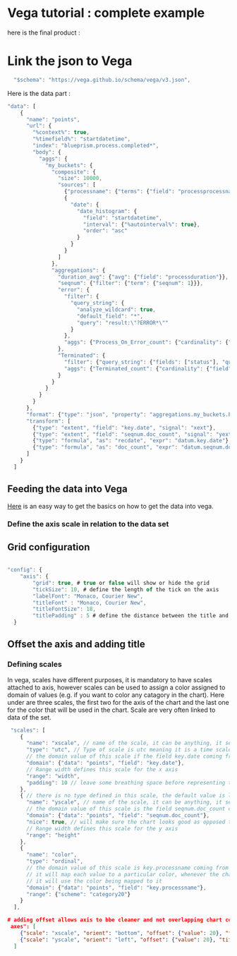 # Vega tutorial : complete example

here is the final product :





# Link the json to Vega

```javascript
  "$schema": "https://vega.github.io/schema/vega/v3.json",
```
Here is the data part :

```javascript
"data": [
    {
      "name": "points",
      "url": {
        "%context%": true,
        "%timefield%": "startdatetime",
        "index": "blueprism.process.completed*",
        "body": {
          "aggs": {
            "my_buckets": {
              "composite": {
                "size": 10000,
                "sources": [
                  {"processname": {"terms": {"field": "processprocessname.keyword", "order": "asc"}}},
                  {
                    "date": {
                      "date_histogram": {
                        "field": "startdatetime",
                        "interval": {"%autointerval%": true},
                        "order": "asc"
                      }
                    }
                  }
                ]
              },
              "aggregations": {
                "duration_avg": {"avg": {"field": "processduration"}},
                "seqnum": {"filter": {"term": {"seqnum": 1}}},
                "error": {
                  "filter": {
                    "query_string": {
                      "analyze_wildcard": true,
                      "default_field": "*",
                      "query": "result:\"?ERROR*\""
                    }
                  },
                  "aggs": {"Process_On_Error_count": {"cardinality": {"field": "sessionnumber"}}}
                },
                "Terminated": {
                  "filter": {"query_string": {"fields": ["status"], "query": "status:Terminated"}},
                  "aggs": {"Terminated_count": {"cardinality": {"field": "sessionnumber"}}}
                }
              }
            }
          }
        }
      },
      "format": {"type": "json", "property": "aggregations.my_buckets.buckets"},
      "transform": [
        {"type": "extent", "field": "key.date", "signal": "xext"},
        {"type": "extent", "field": "seqnum.doc_count", "signal": "yext"},
        {"type": "formula", "as": "recdate", "expr": "datum.key.date"},
        {"type": "formula", "as": "doc_count", "expr": "datum.seqnum.doc_count"}
      ]
    }
  ]
```

## Feeding the data into Vega

[Here](./vega-tutorial-navigate-data.md) is an easy way to get the basics on how to get the data into vega.


### Define the axis scale in relation to the data set
 

## Grid configuration

```javascript
 
"config": {
    "axis": {
        "grid": true, # true or false will show or hide the grid
        "tickSize": 10, # define the length of the tick on the axis
        "labelFont": "Monaco, Courier New",
        "titleFont" : "Monaco, Courier New",
        "titleFontSize": 18,
        "titlePadding" : 5 # define the distance between the title and the axis
  }
  ```


## Offset the axis and adding title

### Defining scales

In vega, scales have different purposes, it is mandatory to have scales attached to axis, however scales can be used to assign a color assigned to domain of values (e.g. if you want to color any catagory in the chart). Here under are three scales, the first two for the axis of the chart and the last one for the color that will be used in the chart. Scale are very often linked to data of the set.

```javascript
 "scales": [
    {
      "name": "xscale", // name of the scale, it can be anything, it serves as a reference for further
      "type": "utc", // Type of scale is utc meaning it is a time scale
      // the domain value of this scale if the field key.date coming from the data set
      "domain": {"data": "points", "field": "key.date"}, 
      // Range width defines this scale for the x axis
      "range": "width",
      "padding": 10 // leave some breathing space before representing the content on the sides
    },
    { // there is no type defined in this scale, the default value is linear
      "name": "yscale", // name of the scale, it can be anything, it serves as a reference for further
      // the domain value of this scale is the field seqnum.doc_count coming from the data set
      "domain": {"data": "points", "field": "seqnum.doc_count"}, 
      "nice": true, // will make sure the chart looks good as opposed to have the elements touching the edges
      // Range width defines this scale for the y axis
      "range": "height"
    },
    {
      "name": "color",
      "type": "ordinal",
      // the domain value of this scale is key.processname coming from the data set
      // it will map each value to a particular color, whenever the chart will represent that value,
      // it will use the color being mapped to it 
      "domain": {"data": "points", "field": "key.processname"},
      "range": {"scheme": "category20"}
    }
  ],
```

```json
# adding offset allows axis to bbe cleaner and not overlapping chart content
 axes": [
    {"scale": "xscale", "orient": "bottom", "offset": {"value": 20}, "title": "Timeline"},
    {"scale": "yscale", "orient": "left", "offset": {"value": 20}, "title": "Number of Processes"}
  ]
```
